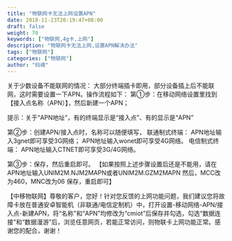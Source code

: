 ```yaml
---
title: "物联网卡无法上网设置APN"
date: 2018-11-23T20:19:47+08:00
draft: false
weight: 70
keywords: ["物联网,4g卡,上网"]
description: "物联网卡无法上网,设置APN解决办法"
tags: ["物联网"]
categories: ["物联网"]
author: "码魂"
---
```


关于少数设备不能联网的情况：
大部分终端插卡即用，部分设备插上后不能联网，这时需要设置一下APN。操作流程如下：
第①步：在移动网络设置里找到【接入点名称（APN）】，然后新建一个APN；

提示：关于“APN地址”，有的终端显示是“接入点”、有的显示是“APN”

第②步：创建APN/接入点时，名称可以随便填写，
联通制式终端：
APN地址输入3gnet即可享受3G网络；
APN地址输入wonet即可享受4G网络。
电信制式终端：
APN地址输入CTNET即可享受3G/4G网络。

第③步：保存，然后重启即可。
【如果按照上述步骤设置后还是不能用，请在APN地址输入UNIM2M.NJM2MAPN或者UNIM2M.GZM2MAPN
然后，MCC改为460，MNC改为06 保存，重启即可】


【中移物联网】尊敬的客户，您好！针对您反馈的上网功能问题，我们建议您将故障卡放在普通安卓智能机（非联通/电信定制机）中，打开设置-移动网络-APN/接入点-新建APN，将“名称”和“APN”均修改为“cmiot”后保存并勾选，勾选“数据连接”和“数据漫游”后，浏览任意网页，若能正常访问，则物联卡上网功能正常。感谢您的配合，谢谢！